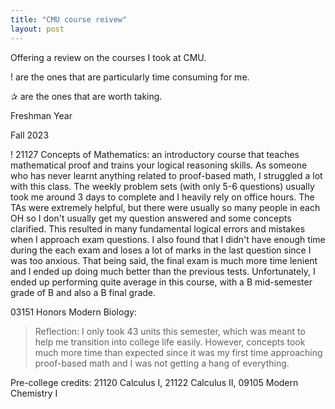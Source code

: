 ```yaml
---
title: "CMU course reivew"
layout: post
---
```


Offering a review on the courses I took at CMU.

! are the ones that are particularly time consuming for me.

✰ are the ones that are worth taking.

Freshman Year

Fall 2023

! 21127 Concepts of Mathematics: an introductory course that teaches mathematical proof and trains your logical reasoning skills. As someone who has never learnt anything related to proof-based math, I struggled a lot with this class. The weekly problem sets (with only 5-6 questions) usually took me around 3 days to complete and I heavily rely on office hours. The TAs were extremely helpful, but there were usually so many people in each OH so I don't usually get my question answered and some concepts clarified. This resulted in many fundamental logical errors and mistakes when I approach exam questions. I also found that I didn't have enough time during the each exam and loses a lot of marks in the last question since I was too anxious. That being said, the final exam is much more time lenient and I ended up doing much better than the previous tests. Unfortunately, I ended up performing quite average in this course, with a B mid-semester grade of B and also a B final grade.

03151 Honors Modern Biology:

> Reflection: I only took 43 units this semester, which was meant to help me transition into college life easily. However, concepts took much more time than expected since it was my first time approaching proof-based math and I was not getting a hang of everything. 

Pre-college credits: 21120 Calculus I, 21122 Calculus II, 09105 Modern Chemistry I 
